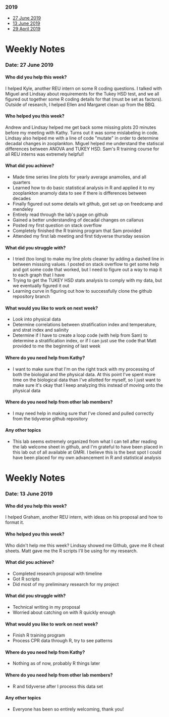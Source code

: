 ### 2019
* [27 June 2019 ](#date-27-june-2019)
* [13 June 2019 ](#date-13-june-2019)
* [29 April 2019](#date-29-april-2019)

# Weekly Notes
### Date: 27 June 2019 

#### Who did you help this week?

I helped Kyle, another REU intern on some R coding questions. I talked with Miguel and Lindsay about requirements for the Tukey HSD test, and we all figured out together some R coding details for that (must be set as factors). Outside of research, I helped Ellen and Margaret clean up from the BBQ.  

#### Who helped you this week?

Andrew and Lindsay helped me get back some missing plots 20 minutes before my meeting with Kathy. Turns out it was some mislabeling in code. Lindsay also helped me with a line of code "mutate" in order to determine decadal changes in zooplankton. Miguel helped me understand the statiscal differences between ANOVA and TUKEY HSD. Sam's R training course for all REU interns was extremely helpful! 

#### What did you achieve?

* Made time series line plots for yearly average anamolies, and all quarters 
* Learned how to do basic statistical analysis in R and applied it to my zooplankton    anamoly data to see if there is differences between decades 
* Finally figured out some details wit github, got set up on freedcamp and mendeley
* Entirely read through the lab's page on github 
* Gained a better understanding of decadal changes on callanus 
* Posted my first question on stack overflow 
* Completely finished the R training program that Sam provided 
* Attended my first lab meeting and first tidyverse thursday session 

#### What did you struggle with?

* I tried (too long) to make my line plots cleaner by adding a dashed line in between   misssing values. I posted on stack overflow to get some help and got some code that     worked, but I need to figure out a way to map it to each graph that I have 
* Trying to get the TUKEY HSD stats analysis to comply with my data, but we eventually   figured it out 
* Learning curve in figuring out how to successfully clone the github repository        branch

#### What would you like to work on next week?

* Look into physical data 
* Determine correlations between stratification index and temperature, and strat index and salinity 
* Determine if I have to create a loop code (with help from Sam) to determine a stratification index, or if I can just use the code that Matt provided to me the beginning of last week 


#### Where do you need help from Kathy?

* I want to make sure that I'm on the right track with my processing of both the biologial and the physical data. At this point I've spent more time on the biological data than I've allotted for myself, so I just want to make sure it's okay that I keep analyzing this instead of moving onto the physical data 

#### Where do you need help from other lab members?

* I may need help in making sure that I've cloned and pulled correctly from the tidyverse github repository 

#### Any other topics

* This lab seems extremely organized from what I can tell after reading the lab welcome sheet in github, and I'm grateful to have been placed in this lab out of all available at GMRI. I believe this is the best spot I could have been placed for my own advancement in R and statistical analysis 








# Weekly Notes
### Date: 13 June 2019 

#### Who did you help this week?

I helped Graham, another REU intern, with ideas on his proposal and how to format it. 

#### Who helped you this week?

Who didn't help me this week? Lindsay showed me Github, gave me R cheat sheets. Matt gave me the R scripts I'll be using for my research. 

#### What did you achieve?

* Completed research proposal with timeline 
* Got R scripts 
* Did most of my preliminary research for my project 

#### What did you struggle with?

* Technical writing in my proposal 
* Worried about catching on with R quickly enough 

#### What would you like to work on next week?

* Finish R training program 
* Process CPR data through R, try to see patterns


#### Where do you need help from Kathy?

* Nothing as of now, probably R things later 

#### Where do you need help from other lab members?

* R and tidyverse after I process this data set 

#### Any other topics

* Everyone has been so entirely welcoming, thank you! 
